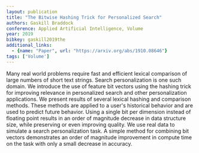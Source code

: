 ```yaml
---
layout: publication
title: "The Bitwise Hashing Trick for Personalized Search"
authors: Gaskill Braddock
conference: Applied Artificial Intelligence, Volume
year: 2019
bibkey: gaskill2019the
additional_links:
  - {name: "Paper", url: "https://arxiv.org/abs/1910.08646"}
tags: ['Volume']
---
```

Many real world problems require fast and efficient lexical comparison of large numbers of short text strings. Search personalization is one such domain. We introduce the use of feature bit vectors using the hashing trick for improving relevance in personalized search and other personalization applications. We present results of several lexical hashing and comparison methods. These methods are applied to a user's historical behavior and are used to predict future behavior. Using a single bit per dimension instead of floating point results in an order of magnitude decrease in data structure size, while preserving or even improving quality. We use real data to simulate a search personalization task. A simple method for combining bit vectors demonstrates an order of magnitude improvement in compute time on the task with only a small decrease in accuracy.